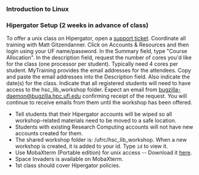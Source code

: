 ### Introduction to Linux

### Hipergator Setup (2 weeks in advance of class)
To offer a unix class on Hipergator, open a [support ticket](https://www.rc.ufl.edu/help/support-requests/).  Coordinate all training with Matt Gitzendanner.  Click on Accounts & Resources and then login using your UF name/password.  In the Summary field, type "Course Allocation".  In the description field, request the number of cores you'd like for the class (one processor per student).  Typically need 4 cores per student.  MyTraining provides the email addresses for the attendees.  Copy and paste the email addresses into the Description field.  Also indicate the date(s) for the class.  Indicate that all registered students will need to have access to the hsc_lib_workshop folder.  Expect an email from bugzilla-daemon@bugzilla.hpc.ufl.edu confirming receipt of the request.  You will continue to receive emails from them until the workshop has been offered.

- Tell students that their Hipergator accounts will be wiped so all workshop-related materials need to be moved to a safe location.
- Students with existing Research Computing accounts will not have new accounts created for them.
- The shared workshop folder is: /ufrc/hsc_lib_workshop.  When a new workshop is created, it is added to your id.  Type `id` to view it.
- Use MobaXterm (Portable edition) for unix access -- Download it [here](https://mobaxterm.mobatek.net/download-home-edition.html).
- Space Invaders is available on MobaXterm.
- 1st class should cover Hipergator policies.

